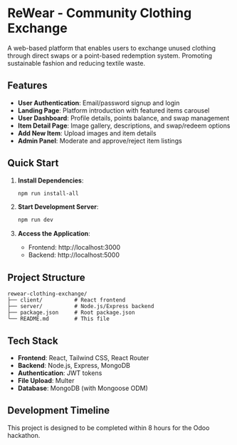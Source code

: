 # ReWear - Community Clothing Exchange

A web-based platform that enables users to exchange unused clothing through direct swaps or a point-based redemption system. Promoting sustainable fashion and reducing textile waste.

## Features

- **User Authentication**: Email/password signup and login
- **Landing Page**: Platform introduction with featured items carousel
- **User Dashboard**: Profile details, points balance, and swap management
- **Item Detail Page**: Image gallery, descriptions, and swap/redeem options
- **Add New Item**: Upload images and item details
- **Admin Panel**: Moderate and approve/reject item listings

## Quick Start

1. **Install Dependencies**:
   ```bash
   npm run install-all
   ```

2. **Start Development Server**:
   ```bash
   npm run dev
   ```

3. **Access the Application**:
   - Frontend: http://localhost:3000
   - Backend: http://localhost:5000

## Project Structure

```
rewear-clothing-exchange/
├── client/          # React frontend
├── server/          # Node.js/Express backend
├── package.json     # Root package.json
└── README.md        # This file
```

## Tech Stack

- **Frontend**: React, Tailwind CSS, React Router
- **Backend**: Node.js, Express, MongoDB
- **Authentication**: JWT tokens
- **File Upload**: Multer
- **Database**: MongoDB (with Mongoose ODM)

## Development Timeline

This project is designed to be completed within 8 hours for the Odoo hackathon. 